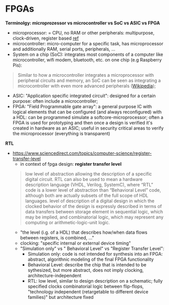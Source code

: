 # FPGAs
__Terminolgy: microprozessor vs microcontroller vs SoC vs ASIC vs FPGA__
- microprocessor: = CPU, no RAM or other peripherals: multipurpose, clock-driven, register based [ref](https://en.wikipedia.org/wiki/Microprocessor)
- microcontroller: micro-computer for a specific task, has microprocessor and additionally RAM, serial ports, peripherals, ...
- System on a chip (SoC): integrates most components of a computer like microcontroller, wifi modem, bluetooth, etc. on one chip (e.g Raspberry Pis): 
>  Similar to how a microcontroller integrates a microprocessor with peripheral circuits and memory, an SoC can be seen as integrating a microcontroller with even more advanced peripherals ([Wikipedia](https://en.wikipedia.org/wiki/System_on_a_chip));
- ASIC: "Application specific integrated circuit": designed for a certain purpose: often include a microcontroller; 
- FPGA: "Field Programmable gate array": a general purpose IC with logical elements that can be configured (and always reconfigured) with a HDL: can be programmed simulate a softcore-microprocessor; often a FPGA is used for prototyping and then once a design is verified it's created in hardware as an ASIC; useful in security critical areas to verify the microprocessor (everything is transparent)

__RTL__   
- https://www.sciencedirect.com/topics/computer-science/register-transfer-level
  - in context of fpga design: __register transfer level__
  >  low level of abstraction allowing the description of a specific digital circuit. RTL can also be used to mean a hardware description language (VHDL, Verilog, SystemC), where “RTL” code is a lower level of abstraction than “Behavioral Level” code, although both are actually subsets of the full scope of HDL languages.
  > level of description of a digital design in which the clocked behavior of the design is expressly described in terms of data transfers between storage element in sequential logic, which may be implied, and combinatorial logic, which may represent any computing or arithmetic-logic-unit logic.
  - "the level (i.g. of a HDL) that describes how/when data flows between registers, is combined, ..."
  - clocking: "specific internal or external device timing"
  - "Simulation only" vs " Behavioral Level" vs "Register Transfer Level":
     - Simulation only: code is not intended for synthesis into an FPGA: abstract, algorithnic modeling of the final FPGA functionality
     - Behavioral Level: describe the chip that is intended to be sythesized, but more abstract, does not imply clocking, architecture-independent
     - RTL: low level, similar to design description on a schematic; fully specified clocks combinatorial logic between flip-flops, "technology independent (retargetable to different device families)" but architecture fixed  
